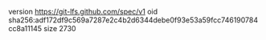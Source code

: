 version https://git-lfs.github.com/spec/v1
oid sha256:adf172df9c569a7287e2c4b2d6344debe0f93e53a59fcc746190784cc8a11145
size 2730

